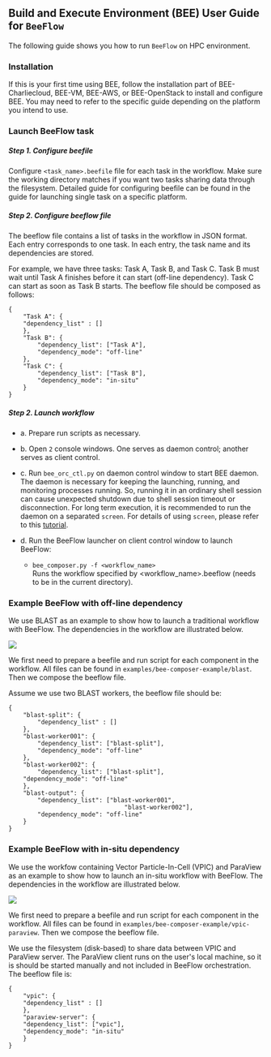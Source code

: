 ## Build and Execute Environment (BEE) User Guide for `BeeFlow`

The following guide shows you how to run `BeeFlow` on HPC environment.

### Installation

If this is your first time using BEE, follow the installation part of BEE-Charliecloud, BEE-VM, BEE-AWS, or BEE-OpenStack to install and configure BEE. You may need to refer to the specific guide depending on the platform you intend to use.


### Launch BeeFlow task

##### Step 1. Configure beefile
Configure `<task_name>.beefile` file for each task in the workflow. Make sure the working directory matches if you want two tasks sharing data through the filesystem. Detailed guide for configuring beefile can be found in the guide for launching single task on a specific platform.

##### Step 2. Configure beeflow file
The beeflow file contains a list of tasks in the workflow in JSON format. Each entry corresponds to one task. In each entry, the task name and its dependencies are stored. 

For example, we have three tasks: Task A, Task B, and Task C. Task B must wait until Task A finishes before it can start (off-line dependency). Task C can start as soon as Task B starts. The beeflow file should be composed as follows:

````
{
    "Task A": {
	"dependency_list" : [] 
    },
    "Task B": {
		"dependency_list": ["Task A"],
		"dependency_mode": "off-line"
    },
    "Task C": {
		"dependency_list": ["Task B"],
		"dependency_mode": "in-situ"
    }
}

````

##### Step 2. Launch workflow
* a. Prepare run scripts as necessary.
* b. Open `2` console windows. One serves as daemon control; another serves as client control.
* c. Run `bee_orc_ctl.py` on daemon control window to start BEE daemon. The daemon is necessary for keeping the launching, running, and monitoring processes running. So, running it in an ordinary shell session can cause unexpected shutdown due to shell session timeout or disconnection. For long term execution, it is recommended to run the daemon on a separated `screen`. For details of using `screen`, please refer to this [tutorial](https://www.rackaid.com/blog/linux-screen-tutorial-and-how-to/).

* d. Run the BeeFlow launcher on client control window to launch BeeFlow:
  * `bee_composer.py -f <workflow_name>`   
Runs the workflow specified by \<workflow_name\>.beeflow (needs to be in the current directory).
  
### Example BeeFlow with off-line dependency
We use BLAST as an example to show how to launch a traditional workflow with BeeFlow. The dependencies in the workflow are illustrated below. 

![](https://raw.githubusercontent.com/lanl/BEE_Private/jieyang-dev/doc/figures/blast-dag.jpg?token=ABmT_ZEKIl0Z-NZXBj7vVcfINpi3580rks5bA0SqwA%3D%3D)

We first need to prepare a beefile and run script for each component in the workflow. All files can be found in `examples/bee-composer-example/blast`. Then we compose the beeflow file.

Assume we use two BLAST workers, the beeflow file should be:

````
{
    "blast-split": {
		"dependency_list" : [] 
    },
    "blast-worker001": {
		"dependency_list": ["blast-split"],
		"dependency_mode": "off-line"
    },
    "blast-worker002": {
    	"dependency_list": ["blast-split"],
	"dependency_mode": "off-line"
    },
    "blast-output": {
        "dependency_list": ["blast-worker001",
        						"blast-worker002"],
        "dependency_mode": "off-line"
    }
}

````

### Example BeeFlow with in-situ dependency
We use the workfow containing Vector Particle-In-Cell (VPIC) and ParaView as an example to show how to launch an in-situ workflow with BeeFlow. The dependencies in the workflow are illustrated below. 

![](https://raw.githubusercontent.com/lanl/BEE_Private/jieyang-dev/doc/figures/vpic-dag.jpg?token=ABmT_eQtKH9nU-GfjIExHNo3JW-jey40ks5bA0TYwA%3D%3D)

We first need to prepare  a beefile and run script for each component in the workflow. All files can be found in `examples/bee-composer-example/vpic-paraview`. Then we compose the beeflow file.

We use the filesystem (disk-based) to share data between VPIC and ParaView server. The ParaView client runs on the user's local machine, so it is should be started manually and not included in BeeFlow orchestration. The beeflow file is:

````
{
    "vpic": {
	"dependency_list" : [] 
    },
    "paraview-server": {
	"dependency_list": ["vpic"],
	"dependency_mode": "in-situ"
    }
}
````


 

   








